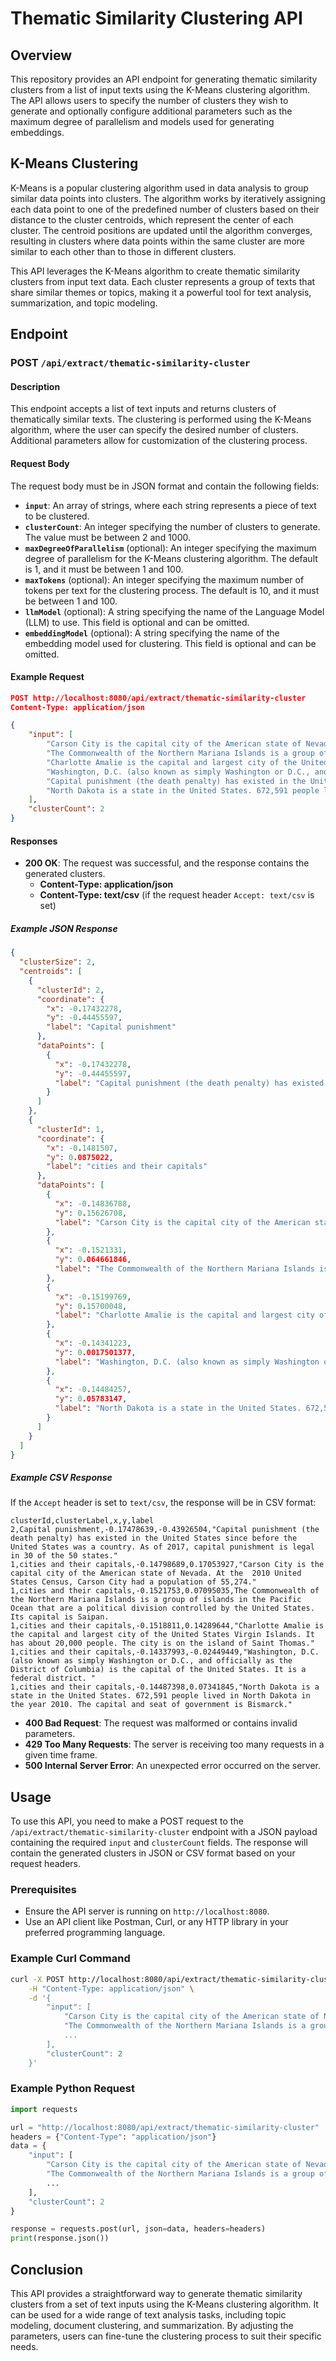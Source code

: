 # Thematic Similarity Clustering API

## Overview
This repository provides an API endpoint for generating thematic similarity clusters from a list of input texts using the K-Means clustering algorithm. The API allows users to specify the number of clusters they wish to generate and optionally configure additional parameters such as the maximum degree of parallelism and models used for generating embeddings.

## K-Means Clustering
K-Means is a popular clustering algorithm used in data analysis to group similar data points into clusters. The algorithm works by iteratively assigning each data point to one of the predefined number of clusters based on their distance to the cluster centroids, which represent the center of each cluster. The centroid positions are updated until the algorithm converges, resulting in clusters where data points within the same cluster are more similar to each other than to those in different clusters.

This API leverages the K-Means algorithm to create thematic similarity clusters from input text data. Each cluster represents a group of texts that share similar themes or topics, making it a powerful tool for text analysis, summarization, and topic modeling.

## Endpoint

### POST `/api/extract/thematic-similarity-cluster`

#### Description

This endpoint accepts a list of text inputs and returns clusters of thematically similar texts. The clustering is performed using the K-Means algorithm, where the user can specify the desired number of clusters. Additional parameters allow for customization of the clustering process.

#### Request Body

The request body must be in JSON format and contain the following fields:

- **`input`**: An array of strings, where each string represents a piece of text to be clustered.
- **`clusterCount`**: An integer specifying the number of clusters to generate. The value must be between 2 and 1000.
- **`maxDegreeOfParallelism`** (optional): An integer specifying the maximum degree of parallelism for the K-Means clustering algorithm. The default is 1, and it must be between 1 and 100.
- **`maxTokens`** (optional): An integer specifying the maximum number of tokens per text for the clustering process. The default is 10, and it must be between 1 and 100.
- **`llmModel`** (optional): A string specifying the name of the Language Model (LLM) to use. This field is optional and can be omitted.
- **`embeddingModel`** (optional): A string specifying the name of the embedding model used for clustering. This field is optional and can be omitted.

#### Example Request

```json
POST http://localhost:8080/api/extract/thematic-similarity-cluster
Content-Type: application/json

{
    "input": [
        "Carson City is the capital city of the American state of Nevada. At the 2010 United States Census, Carson City had a population of 55,274.",
        "The Commonwealth of the Northern Mariana Islands is a group of islands in the Pacific Ocean that are a political division controlled by the United States. Its capital is Saipan.",
        "Charlotte Amalie is the capital and largest city of the United States Virgin Islands. It has about 20,000 people. The city is on the island of Saint Thomas.",
        "Washington, D.C. (also known as simply Washington or D.C., and officially as the District of Columbia) is the capital of the United States. It is a federal district.",
        "Capital punishment (the death penalty) has existed in the United States since before the United States was a country. As of 2017, capital punishment is legal in 30 of the 50 states.",
        "North Dakota is a state in the United States. 672,591 people lived in North Dakota in the year 2010. The capital and seat of government is Bismarck."
    ],
    "clusterCount": 2
}
```

#### Responses

- **200 OK**: The request was successful, and the response contains the generated clusters.
  - **Content-Type: application/json**
  - **Content-Type: text/csv** (if the request header `Accept: text/csv` is set)

##### Example JSON Response

```json
{
  "clusterSize": 2,
  "centroids": [
    {
      "clusterId": 2,
      "coordinate": {
        "x": -0.17432278,
        "y": -0.44455597,
        "label": "Capital punishment"
      },
      "dataPoints": [
        {
          "x": -0.17432278,
          "y": -0.44455597,
          "label": "Capital punishment (the death penalty) has existed in the United States since before the United States was a country. As of 2017, capital punishment is legal in 30 of the 50 states."
        }
      ]
    },
    {
      "clusterId": 1,
      "coordinate": {
        "x": -0.1481507,
        "y": 0.0875022,
        "label": "cities and their capitals"
      },
      "dataPoints": [
        {
          "x": -0.14836788,
          "y": 0.15626708,
          "label": "Carson City is the capital city of the American state of Nevada. At the  2010 United States Census, Carson City had a population of 55,274."
        },
        {
          "x": -0.1521331,
          "y": 0.064661846,
          "label": "The Commonwealth of the Northern Mariana Islands is a group of islands in the Pacific Ocean that are a political division controlled by the United States. Its capital is Saipan."
        },
        {
          "x": -0.15199769,
          "y": 0.15700048,
          "label": "Charlotte Amalie is the capital and largest city of the United States Virgin Islands. It has about 20,000 people. The city is on the island of Saint Thomas."
        },
        {
          "x": -0.14341223,
          "y": 0.0017501377,
          "label": "Washington, D.C. (also known as simply Washington or D.C., and officially as the District of Columbia) is the capital of the United States. It is a federal district. "
        },
        {
          "x": -0.14484257,
          "y": 0.05783147,
          "label": "North Dakota is a state in the United States. 672,591 people lived in North Dakota in the year 2010. The capital and seat of government is Bismarck."
        }
      ]
    }
  ]
}
```

##### Example CSV Response

If the `Accept` header is set to `text/csv`, the response will be in CSV format:

```csv
clusterId,clusterLabel,x,y,label
2,Capital punishment,-0.17478639,-0.43926504,"Capital punishment (the death penalty) has existed in the United States since before the United States was a country. As of 2017, capital punishment is legal in 30 of the 50 states."
1,cities and their capitals,-0.14798689,0.17053927,"Carson City is the capital city of the American state of Nevada. At the  2010 United States Census, Carson City had a population of 55,274."
1,cities and their capitals,-0.1521753,0.07095035,The Commonwealth of the Northern Mariana Islands is a group of islands in the Pacific Ocean that are a political division controlled by the United States. Its capital is Saipan.
1,cities and their capitals,-0.1518811,0.14289644,"Charlotte Amalie is the capital and largest city of the United States Virgin Islands. It has about 20,000 people. The city is on the island of Saint Thomas."
1,cities and their capitals,-0.14337993,-0.02449449,"Washington, D.C. (also known as simply Washington or D.C., and officially as the District of Columbia) is the capital of the United States. It is a federal district. "
1,cities and their capitals,-0.14487398,0.07341845,"North Dakota is a state in the United States. 672,591 people lived in North Dakota in the year 2010. The capital and seat of government is Bismarck."
```

- **400 Bad Request**: The request was malformed or contains invalid parameters.
- **429 Too Many Requests**: The server is receiving too many requests in a given time frame.
- **500 Internal Server Error**: An unexpected error occurred on the server.

## Usage

To use this API, you need to make a POST request to the `/api/extract/thematic-similarity-cluster` endpoint with a JSON payload containing the required `input` and `clusterCount` fields. The response will contain the generated clusters in JSON or CSV format based on your request headers.

### Prerequisites

- Ensure the API server is running on `http://localhost:8080`.
- Use an API client like Postman, Curl, or any HTTP library in your preferred programming language.

### Example Curl Command

```bash
curl -X POST http://localhost:8080/api/extract/thematic-similarity-cluster \
    -H "Content-Type: application/json" \
    -d '{
        "input": [
            "Carson City is the capital city of the American state of Nevada...",
            "The Commonwealth of the Northern Mariana Islands is a group of islands...",
            ...
        ],
        "clusterCount": 2
    }'
```

### Example Python Request

```python
import requests

url = "http://localhost:8080/api/extract/thematic-similarity-cluster"
headers = {"Content-Type": "application/json"}
data = {
    "input": [
        "Carson City is the capital city of the American state of Nevada...",
        "The Commonwealth of the Northern Mariana Islands is a group of islands...",
        ...
    ],
    "clusterCount": 2
}

response = requests.post(url, json=data, headers=headers)
print(response.json())
```

## Conclusion
This API provides a straightforward way to generate thematic similarity clusters from a set of text inputs using the K-Means clustering algorithm. It can be used for a wide range of text analysis tasks, including topic modeling, document clustering, and summarization. By adjusting the parameters, users can fine-tune the clustering process to suit their specific needs.